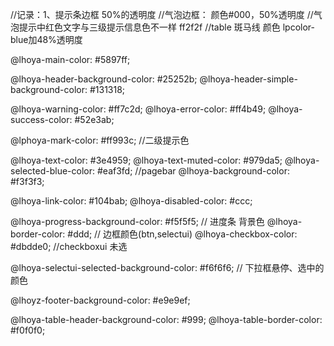 //记录：1、提示条边框  50%的透明度
//气泡边框： 颜色#000，50%透明度
//气泡提示中红色文字与三级提示信息色不一样  ff2f2f
//table 斑马线  颜色 lpcolor-blue加48%透明度

@lhoya-main-color: #5897ff;

@lhoya-header-background-color: #25252b;
@lhoya-header-simple-background-color: #131318;

@lhoya-warning-color: #ff7c2d;
@lhoya-error-color: #ff4b49;
@lhoya-success-color: #52e3ab;

@lphoya-mark-color: #ff993c;  //二级提示色

@lhoya-text-color: #3e4959;
@lhoya-text-muted-color: #979da5;
@lhoya-selected-blue-color: #eaf3fd;  //pagebar
@lhoya-background-color: #f3f3f3;

@lhoya-link-color: #104bab;
@lhoya-disabled-color: #ccc;

@lhoya-progress-background-color: #f5f5f5; // 进度条 背景色
@lhoya-border-color: #ddd; // 边框颜色(btn,selectui)
@lhoya-checkbox-color: #dbdde0;  //checkboxui 未选

@lhoya-selectui-selected-background-color: #f6f6f6;  // 下拉框悬停、选中的颜色

@lhoyz-footer-background-color: #e9e9ef;

@lhoya-table-header-background-color: #999;
@lhoya-table-border-color: #f0f0f0;